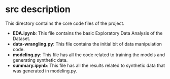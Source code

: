 # src description

This directory contains the core code files of the project.
- **EDA.ipynb**: This file contains the basic Exploratory Data Analysis of the Dataset.
- **data-wrangling.py**: This file contains the initial bit of data manipulation code.
- **modeling.py**: This file has all the code related to training the models and generating synthetic data.
- **summary.ipynb**: This file has all the results related to synthetic data that was generated in modeling.py.